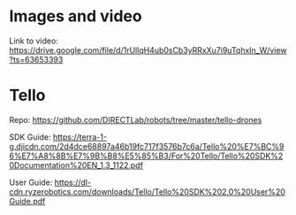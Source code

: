 # Images and video
Link to video: <https://drive.google.com/file/d/1rUllqH4ub0sCb3yRRxXu7i9uTqhxln_W/view?ts=63653393>

# Tello
Repo: <https://github.com/DIRECTLab/robots/tree/master/tello-drones>

SDK Guide: <https://terra-1-g.djicdn.com/2d4dce68897a46b19fc717f3576b7c6a/Tello%20%E7%BC%96%E7%A8%8B%E7%9B%B8%E5%85%B3/For%20Tello/Tello%20SDK%20Documentation%20EN_1.3_1122.pdf>

User Guide: <https://dl-cdn.ryzerobotics.com/downloads/Tello/Tello%20SDK%202.0%20User%20Guide.pdf>
